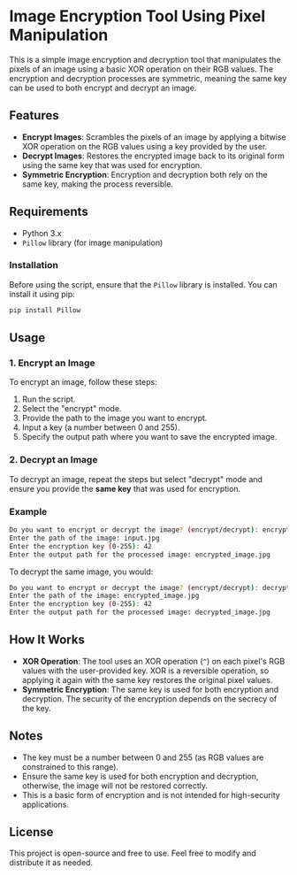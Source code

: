 # Image Encryption Tool Using Pixel Manipulation

This is a simple image encryption and decryption tool that manipulates the pixels of an image using a basic XOR operation on their RGB values. The encryption and decryption processes are symmetric, meaning the same key can be used to both encrypt and decrypt an image.

## Features

- **Encrypt Images**: Scrambles the pixels of an image by applying a bitwise XOR operation on the RGB values using a key provided by the user.
- **Decrypt Images**: Restores the encrypted image back to its original form using the same key that was used for encryption.
- **Symmetric Encryption**: Encryption and decryption both rely on the same key, making the process reversible.

## Requirements

- Python 3.x
- `Pillow` library (for image manipulation)

### Installation

Before using the script, ensure that the `Pillow` library is installed. You can install it using pip:

```bash
pip install Pillow
```

## Usage

### 1. Encrypt an Image

To encrypt an image, follow these steps:

1. Run the script.
2. Select the "encrypt" mode.
3. Provide the path to the image you want to encrypt.
4. Input a key (a number between 0 and 255).
5. Specify the output path where you want to save the encrypted image.

### 2. Decrypt an Image

To decrypt an image, repeat the steps but select "decrypt" mode and ensure you provide the **same key** that was used for encryption.

### Example

```bash
Do you want to encrypt or decrypt the image? (encrypt/decrypt): encrypt
Enter the path of the image: input.jpg
Enter the encryption key (0-255): 42
Enter the output path for the processed image: encrypted_image.jpg
```

To decrypt the same image, you would:

```bash
Do you want to encrypt or decrypt the image? (encrypt/decrypt): decrypt
Enter the path of the image: encrypted_image.jpg
Enter the encryption key (0-255): 42
Enter the output path for the processed image: decrypted_image.jpg
```

## How It Works

- **XOR Operation**: The tool uses an XOR operation (`^`) on each pixel's RGB values with the user-provided key. XOR is a reversible operation, so applying it again with the same key restores the original pixel values.
- **Symmetric Encryption**: The same key is used for both encryption and decryption. The security of the encryption depends on the secrecy of the key.

## Notes

- The key must be a number between 0 and 255 (as RGB values are constrained to this range).
- Ensure the same key is used for both encryption and decryption, otherwise, the image will not be restored correctly.
- This is a basic form of encryption and is not intended for high-security applications.

## License

This project is open-source and free to use. Feel free to modify and distribute it as needed.
